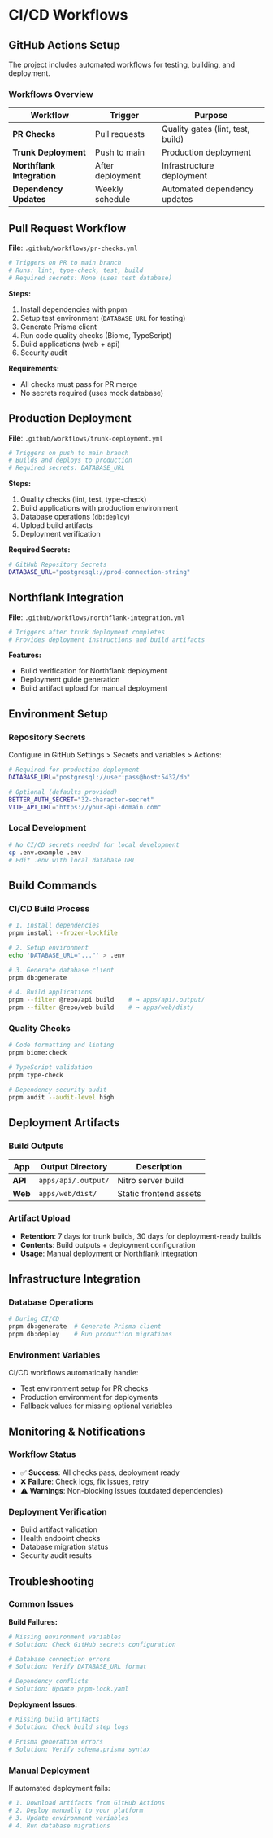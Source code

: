 # CI/CD Workflows

## **GitHub Actions Setup**

The project includes automated workflows for testing, building, and deployment.

### **Workflows Overview**

| Workflow | Trigger | Purpose |
|----------|---------|---------|
| **PR Checks** | Pull requests | Quality gates (lint, test, build) |
| **Trunk Deployment** | Push to main | Production deployment |
| **Northflank Integration** | After deployment | Infrastructure deployment |
| **Dependency Updates** | Weekly schedule | Automated dependency updates |

## **Pull Request Workflow**

**File**: `.github/workflows/pr-checks.yml`

```yaml
# Triggers on PR to main branch
# Runs: lint, type-check, test, build
# Required secrets: None (uses test database)
```

**Steps:**
1. Install dependencies with pnpm
2. Setup test environment (`DATABASE_URL` for testing)
3. Generate Prisma client
4. Run code quality checks (Biome, TypeScript)
5. Build applications (web + api)
6. Security audit

**Requirements:**
- All checks must pass for PR merge
- No secrets required (uses mock database)

## **Production Deployment**

**File**: `.github/workflows/trunk-deployment.yml`

```yaml
# Triggers on push to main branch
# Builds and deploys to production
# Required secrets: DATABASE_URL
```

**Steps:**
1. Quality checks (lint, test, type-check)
2. Build applications with production environment
3. Database operations (`db:deploy`)
4. Upload build artifacts
5. Deployment verification

**Required Secrets:**
```bash
# GitHub Repository Secrets
DATABASE_URL="postgresql://prod-connection-string"
```

## **Northflank Integration**

**File**: `.github/workflows/northflank-integration.yml`

```yaml
# Triggers after trunk deployment completes
# Provides deployment instructions and build artifacts
```

**Features:**
- Build verification for Northflank deployment
- Deployment guide generation
- Build artifact upload for manual deployment

## **Environment Setup**

### **Repository Secrets**

Configure in GitHub Settings > Secrets and variables > Actions:

```bash
# Required for production deployment
DATABASE_URL="postgresql://user:pass@host:5432/db"

# Optional (defaults provided)
BETTER_AUTH_SECRET="32-character-secret"
VITE_API_URL="https://your-api-domain.com"
```

### **Local Development**

```bash
# No CI/CD secrets needed for local development
cp .env.example .env
# Edit .env with local database URL
```

## **Build Commands**

### **CI/CD Build Process**

```bash
# 1. Install dependencies
pnpm install --frozen-lockfile

# 2. Setup environment
echo 'DATABASE_URL="..."' > .env

# 3. Generate database client
pnpm db:generate

# 4. Build applications
pnpm --filter @repo/api build    # → apps/api/.output/
pnpm --filter @repo/web build    # → apps/web/dist/
```

### **Quality Checks**

```bash
# Code formatting and linting
pnpm biome:check

# TypeScript validation
pnpm type-check

# Dependency security audit
pnpm audit --audit-level high
```

## **Deployment Artifacts**

### **Build Outputs**

| App | Output Directory | Description |
|-----|------------------|-------------|
| **API** | `apps/api/.output/` | Nitro server build |
| **Web** | `apps/web/dist/` | Static frontend assets |

### **Artifact Upload**

- **Retention**: 7 days for trunk builds, 30 days for deployment-ready builds
- **Contents**: Build outputs + deployment configuration
- **Usage**: Manual deployment or Northflank integration

## **Infrastructure Integration**

### **Database Operations**

```bash
# During CI/CD
pnpm db:generate  # Generate Prisma client
pnpm db:deploy    # Run production migrations
```

### **Environment Variables**

CI/CD workflows automatically handle:
- Test environment setup for PR checks
- Production environment for deployments
- Fallback values for missing optional variables

## **Monitoring & Notifications**

### **Workflow Status**

- ✅ **Success**: All checks pass, deployment ready
- ❌ **Failure**: Check logs, fix issues, retry
- ⚠️ **Warnings**: Non-blocking issues (outdated dependencies)

### **Deployment Verification**

- Build artifact validation
- Health endpoint checks
- Database migration status
- Security audit results

## **Troubleshooting**

### **Common Issues**

**Build Failures:**
```bash
# Missing environment variables
# Solution: Check GitHub secrets configuration

# Database connection errors  
# Solution: Verify DATABASE_URL format

# Dependency conflicts
# Solution: Update pnpm-lock.yaml
```

**Deployment Issues:**
```bash
# Missing build artifacts
# Solution: Check build step logs

# Prisma generation errors
# Solution: Verify schema.prisma syntax
```

### **Manual Deployment**

If automated deployment fails:

```bash
# 1. Download artifacts from GitHub Actions
# 2. Deploy manually to your platform
# 3. Update environment variables
# 4. Run database migrations
```